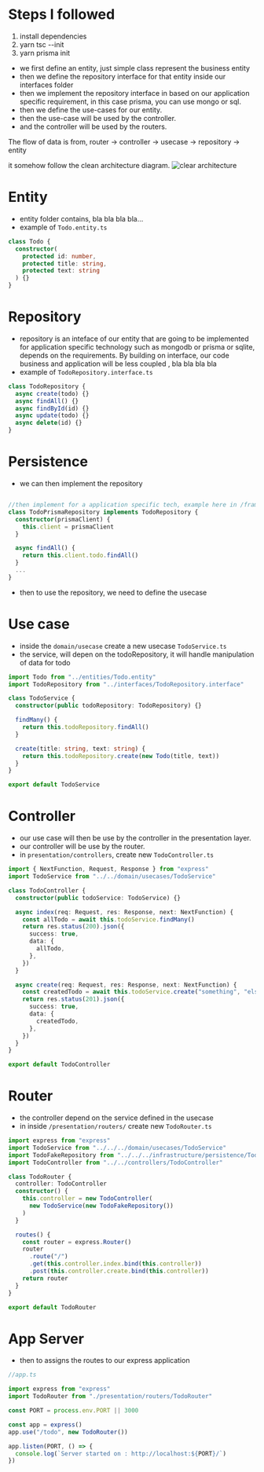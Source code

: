 # Steps I followed

1. install dependencies
2. yarn tsc --init
3. yarn prisma init

- we first define an entity, just simple class represent the business entity
- then we define the repository interface for that entity inside our interfaces folder
- then we implement the repository interface in based on our application specific requirement, in this case prisma, you can use mongo or sql.
- then we define the use-cases for our entity.
- then the use-case will be used by the controller.
- and the controller will be used by the routers.

The flow of data is from, router -> controller -> usecase -> repository -> entity

it somehow follow the clean architecture diagram.
![clear architecture](https://blog.cleancoder.com/uncle-bob/images/2012-08-13-the-clean-architecture/CleanArchitecture.jpg)

# Entity

- entity folder contains, bla bla bla bla...
- example of `Todo.entity.ts`

```ts
class Todo {
  constructor(
    protected id: number,
    protected title: string,
    protected text: string
  ) {}
}
```

# Repository

- repository is an inteface of our entity that are going to be implemented for application specific technology such as mongodb or prisma or sqlite, depends on the requirements. By building on interface, our code business and application will be less coupled , bla bla bla bla
- example of `TodoRepository.interface.ts`

```ts
class TodoRepository {
  async create(todo) {}
  async findAll() {}
  async findById(id) {}
  async update(todo) {}
  async delete(id) {}
}
```

# Persistence

- we can then implement the repository

```ts

//then implement for a application specific tech, example here in /framework/persistence/TodoPrismaRepository.ts
class TodoPrismaRepository implements TodoRepository {
  constructor(prismaClient) {
    this.client = prismaClient
  }

  async findAll() {
    return this.client.todo.findAll()
  }
  ...
}
```

- then to use the repository, we need to define the usecase

# Use case

- inside the `domain/usecase` create a new usecase `TodoService.ts`
- the service, will depen on the todoRepository, it will handle manipulation of data for todo

```ts
import Todo from "../entities/Todo.entity"
import TodoRepository from "../interfaces/TodoRepository.interface"

class TodoService {
  constructor(public todoRepository: TodoRepository) {}

  findMany() {
    return this.todoRepository.findAll()
  }

  create(title: string, text: string) {
    return this.todoRepository.create(new Todo(title, text))
  }
}

export default TodoService
```

# Controller

- our use case will then be use by the controller in the presentation layer.
- our controller will be use by the router.
- in `presentation/controllers`, create new `TodoController.ts`

```ts
import { NextFunction, Request, Response } from "express"
import TodoService from "../../domain/usecases/TodoService"

class TodoController {
  constructor(public todoService: TodoService) {}

  async index(req: Request, res: Response, next: NextFunction) {
    const allTodo = await this.todoService.findMany()
    return res.status(200).json({
      success: true,
      data: {
        allTodo,
      },
    })
  }

  async create(req: Request, res: Response, next: NextFunction) {
    const createdTodo = await this.todoService.create("something", "else")
    return res.status(201).json({
      success: true,
      data: {
        createdTodo,
      },
    })
  }
}

export default TodoController
```

# Router

- the controller depend on the service defined in the usecase
- in inside `/presentation/routers/` create new `TodoRouter.ts`

```ts
import express from "express"
import TodoService from "../../../domain/usecases/TodoService"
import TodoFakeRepository from "../../../infrastructure/persistence/TodoFakeRepository"
import TodoController from "../../controllers/TodoController"

class TodoRouter {
  controller: TodoController
  constructor() {
    this.controller = new TodoController(
      new TodoService(new TodoFakeRepository())
    )
  }

  routes() {
    const router = express.Router()
    router
      .route("/")
      .get(this.controller.index.bind(this.controller))
      .post(this.controller.create.bind(this.controller))
    return router
  }
}

export default TodoRouter
```

# App Server

- then to assigns the routes to our express application

```ts
//app.ts

import express from "express"
import TodoRouter from "./presentation/routers/TodoRouter"

const PORT = process.env.PORT || 3000

const app = express()
app.use("/todo", new TodoRouter())

app.listen(PORT, () => {
  console.log(`Server started on : http://localhost:${PORT}/`)
})
```
